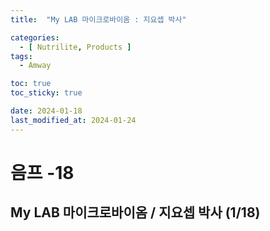 ```yaml
---
title:  "My LAB 마이크로바이옴 : 지요셉 박사" 

categories:
  - [ Nutrilite, Products ]
tags:
  - Amway

toc: true
toc_sticky: true

date: 2024-01-18
last_modified_at: 2024-01-24
---
```



# 음프 -18

## My LAB 마이크로바이옴 / 지요셉 박사 (1/18)
### 